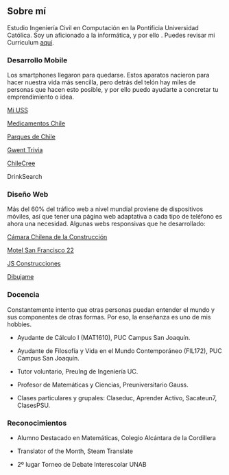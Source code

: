 ## Sobre mí
Estudio Ingeniería Civil en Computación en la Pontificia Universidad Católica. Soy un aficionado a la informática, y por ello . Puedes revisar mi Curriculum [aquí](resume.pdf).





### Desarrollo Mobile
Los smartphones llegaron para quedarse. Estos aparatos nacieron para hacer nuestra vida más sencilla, pero detrás del telón hay miles de personas que hacen esto posible, y por ello puedo ayudarte a concretar tu emprendimiento o idea.

[Mi USS](https://play.google.com/store/apps/details?id=cl.uss.miussmobileapp)

[Medicamentos Chile](https://play.google.com/store/apps/details?id=net.armincl.medicamentos)

[Parques de Chile](https://play.google.com/store/apps/details?id=cl.chihau.parquesnacionalesdechile)

[Gwent Trivia](https://play.google.com/store/apps/details?id=com.quiz.gwent)

[ChileCree](https://play.google.com/store/apps/details?id=cl.entel.chilecree)

DrinkSearch


### Diseño Web
Más del 60% del tráfico web a nivel mundial proviene de dispositivos móviles, así que tener una página web adaptativa a cada tipo de teléfono es ahora una necesidad. Algunas webs responsivas que he desarrollado:

[Cámara Chilena de la Construcción](http://www.cchc.cl/)

[Motel San Francisco 22](http://www.sanfrancisco22.cl/)

[JS Construcciones](http://www.constructorajs.com.ar/)

[Dibujame](http://dibujame.cl)


### Docencia
Constantemente intento que otras personas puedan entender el mundo y sus componentes de otras formas. Por eso, la enseñanza es uno de mis hobbies.

*   Ayudante de Cálculo I (MAT1610), PUC Campus San Joaquín.

*   Ayudante de Filosofía y Vida en el Mundo Contemporáneo (FIL172), PUC Campus San Joaquín.

*   Tutor voluntario, PreuIng de Ingeniería UC.

*   Profesor de Matemáticas y Ciencias, Preuniversitario Gauss.

*   Clases particulares y grupales: Claseduc, Aprender Activo, Sacateun7, ClasesPSU.


### Reconocimientos

*   Alumno Destacado en Matemáticas, Colegio Alcántara de la Cordillera

*   Translator of the Month, Steam Translate

*   2º lugar Torneo de Debate Interescolar UNAB




 
